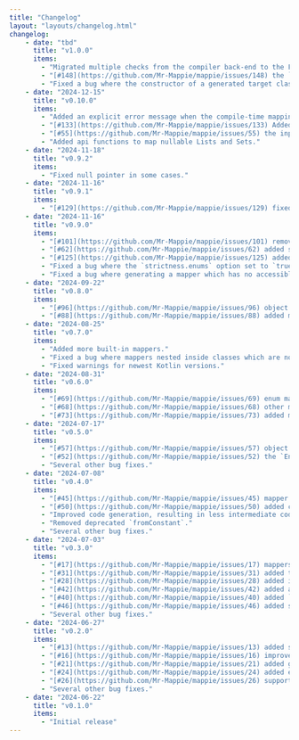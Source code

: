 ```yaml
---
title: "Changelog"
layout: "layouts/changelog.html"
changelog:
    - date: "tbd"
      title: "v1.0.0"
      items:
        - "Migrated multiple checks from the compiler back-end to the FIR compiler front-end."
        - "[#148](https://github.com/Mr-Mappie/mappie/issues/148) the `mappie-api` dependency is now applied automatically."
        - "Fixed a bug where the constructor of a generated target class is not selected property."
    - date: "2024-12-15"
      title: "v0.10.0"
      items:
        - "Added an explicit error message when the compile-time mapping dsl is used during runtime."
        - "[#133](https://github.com/Mr-Mappie/mappie/issues/133) Added support for method references in fromExpression and transform."
        - "[#55](https://github.com/Mr-Mappie/mappie/issues/55) the input parameters themselves are now included in automatic resolving."
        - "Added api functions to map nullable Lists and Sets."
    - date: "2024-11-18"
      title: "v0.9.2"
      items:
        - "Fixed null pointer in some cases."
    - date: "2024-11-16"
      title: "v0.9.1"
      items:
        - "[#129](https://github.com/Mr-Mappie/mappie/issues/129) fixed bug where mappie will not run when the mappie-api comes in as a transitive dependency."
    - date: "2024-11-16"
      title: "v0.9.0"
      items:
        - "[#101](https://github.com/Mr-Mappie/mappie/issues/101) removed deprecated method 'parameter(String)'"
        - "[#62](https://github.com/Mr-Mappie/mappie/issues/62) added support for local mapper configuration via annotations."
        - "[#125](https://github.com/Mr-Mappie/mappie/issues/125) added fromPropertyNotNull which automatically applies requireNotNull."
        - "Fixed a bug where the `strictness.enums` option set to `true` possibly resulted in a compilation error."
        - "Fixed a bug where generating a mapper which has no accessible constructor resulted in an internal error instead of a nice error message."
    - date: "2024-09-22"
      title: "v0.8.0"
      items:
        - "[#96](https://github.com/Mr-Mappie/mappie/issues/96) object mappers can now be generated automatically."
        - "[#88](https://github.com/Mr-Mappie/mappie/issues/88) added more multiplatform targets."
    - date: "2024-08-25"
      title: "v0.7.0"
      items:
        - "Added more built-in mappers."
        - "Fixed a bug where mappers nested inside classes which are not a mapper are not generated."
        - "Fixed warnings for newest Kotlin versions."
    - date: "2024-08-31"
      title: "v0.6.0"
      items:
        - "[#69](https://github.com/Mr-Mappie/mappie/issues/69) enum mappers can now be generated automatically if source and target contain the same entries."
        - "[#68](https://github.com/Mr-Mappie/mappie/issues/68) other mappers are automatically resolved in mappings and applied using the via operator."
        - "[#73](https://github.com/Mr-Mappie/mappie/issues/73) added multiple built-in mappers."
    - date: "2024-07-17"
      title: "v0.5.0"
      items:
        - "[#57](https://github.com/Mr-Mappie/mappie/issues/57) object mappers can now use property setters."
        - "[#52](https://github.com/Mr-Mappie/mappie/issues/52) the `EnumMappie` target type does not have to be an enum, but can be any."
        - "Several other bug fixes."
    - date: "2024-07-08"
      title: "v0.4.0"
      items:
        - "[#45](https://github.com/Mr-Mappie/mappie/issues/45) mapper can now have multiple from parameters."
        - "[#50](https://github.com/Mr-Mappie/mappie/issues/50) added compatibility with Kotlin `1.9.24` and `2.0.20-Beta1`."
        - "Improved code generation, resulting in less intermediate code being generated."
        - "Removed deprecated `fromConstant`."
        - "Several other bug fixes."  
    - date: "2024-07-03"
      title: "v0.3.0"
      items:
        - "[#17](https://github.com/Mr-Mappie/mappie/issues/17) mappers can now be declared as inner declarations, instead of requiring them to be top-level."
        - "[#31](https://github.com/Mr-Mappie/mappie/issues/31) added the explicit mapping method `thrownByEnumEntry` to throw an exception as a result when mapping an enum entry."
        - "[#28](https://github.com/Mr-Mappie/mappie/issues/28) added implicit mapping inference of mappers with the same name but a different type, but a mapper for those types are defined."
        - "[#42](https://github.com/Mr-Mappie/mappie/issues/42) added a configuration option to disable resolving via default arguments."
        - "[#40](https://github.com/Mr-Mappie/mappie/issues/40) added `to` alias to refer to for target properties as an alternative to the fully written out `TO` type."
        - "[#46](https://github.com/Mr-Mappie/mappie/issues/46) added support for Java get methods."
        - "Several other bug fixes."
    - date: "2024-06-27"
      title: "v0.2.0"
      items:
        - "[#13](https://github.com/Mr-Mappie/mappie/issues/13) added support for declaring a mapper without an implementation of map."
        - "[#16](https://github.com/Mr-Mappie/mappie/issues/16) improved resolution of explicit parameter names."
        - "[#21](https://github.com/Mr-Mappie/mappie/issues/21) added global configuration option to report all warnings as errors."
        - "[#24](https://github.com/Mr-Mappie/mappie/issues/24) added explicit mapping `fromValue` as a replacement of the much more restricting `fromConstant`."
        - "[#26](https://github.com/Mr-Mappie/mappie/issues/26) support for selecting nested properties."
        - "Several other bug fixes."
    - date: "2024-06-22"
      title: "v0.1.0"
      items:
        - "Initial release"
---
```

